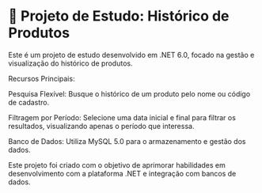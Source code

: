 # 🚀 Projeto de Estudo: Histórico de Produtos
Este é um projeto de estudo desenvolvido em .NET 6.0, focado na gestão e visualização do histórico de produtos.

Recursos Principais:

Pesquisa Flexível: Busque o histórico de um produto pelo nome ou código de cadastro.

Filtragem por Período: Selecione uma data inicial e final para filtrar os resultados, visualizando apenas o período que interessa.

Banco de Dados: Utiliza MySQL 5.0 para o armazenamento e gestão dos dados.

Este projeto foi criado com o objetivo de aprimorar habilidades em desenvolvimento com a plataforma .NET e integração com bancos de dados.
